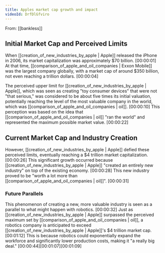 ```yaml
---
title: Apples market cap growth and impact
videoId: DrfDlGfviro
---
```


From: [[bankless]] <br/> 

## Initial Market Cap and Perceived Limits

When [[creation_of_new_industries_by_apple | Apple]] released the iPhone in 2006, its market capitalization was approximately $70 billion. <a class="yt-timestamp" data-t="00:00:01">[00:00:01]</a> At that time, [[comparison_of_apple_and_oil_companies | Exxon Mobile]] was the largest company globally, with a market cap of around $350 billion, not even reaching a trillion dollars. <a class="yt-timestamp" data-t="00:00:04">[00:00:04]</a>

The perceived upper limit for [[creation_of_new_industries_by_apple | Apple]], which was seen as creating "toy consumer devices" that were not "that serious," was considered to be about five times its initial valuation, potentially reaching the level of the most valuable company in the world, which was [[comparison_of_apple_and_oil_companies | oil]]. <a class="yt-timestamp" data-t="00:00:10">[00:00:10]</a> This perception was based on the idea that [[comparison_of_apple_and_oil_companies | oil]] "ran the world" and represented the maximum possible market value. <a class="yt-timestamp" data-t="00:00:22">[00:00:22]</a>

## Current Market Cap and Industry Creation

However, [[creation_of_new_industries_by_apple | Apple]] defied these perceived limits, eventually reaching a $4 trillion market capitalization. <a class="yt-timestamp" data-t="00:00:26">[00:00:26]</a> This significant growth occurred because [[creation_of_new_industries_by_apple | Apple]] "created an entirely new industry" on top of the existing economy. <a class="yt-timestamp" data-t="00:00:28">[00:00:28]</a> This new industry proved to be "worth a lot more than [[comparison_of_apple_and_oil_companies | oil]]". <a class="yt-timestamp" data-t="00:00:31">[00:00:31]</a>

### Future Parallels

This phenomenon of creating a new, more valuable industry is seen as a parallel to what might happen with robotics. <a class="yt-timestamp" data-t="00:00:32">[00:00:32]</a> Just as [[creation_of_new_industries_by_apple | Apple]] surpassed the perceived maximum set by [[comparison_of_apple_and_oil_companies | oil]], a robotics company is anticipated to exceed [[creation_of_new_industries_by_apple | Apple]]'s $4 trillion market cap. <a class="yt-timestamp" data-t="00:01:12">[00:01:12]</a> This is because robotics could exponentially expand the workforce and significantly lower production costs, making it "a really big deal." <a class="yt-timestamp" data-t="00:00:44">[00:00:44]</a><a class="yt-timestamp" data-t="00:01:07">[00:01:07]</a><a class="yt-timestamp" data-t="00:01:09">[00:01:09]</a>